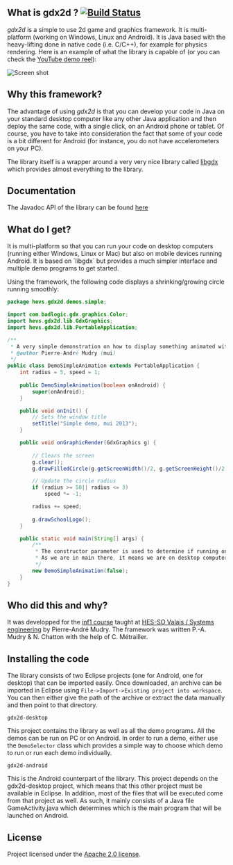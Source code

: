 ﻿## What is gdx2d ? [![Build Status](https://travis-ci.org/hevs-isi/gdx2d.svg?branch=master)](https://travis-ci.org/hevs-isi/gdx2d)
 
*gdx2d* is a simple to use 2d game and graphics framework. It is multi-platform (working on Windows, Linux and Android). It is Java based with the heavy-lifting done in native code (i.e. C/C++), for example for physics rendering. Here is an example of what the library is capable of (or you can check the [YouTube demo reel](http://www.youtube.com/watch?v=eoVrifa1Xd0)):

![Screen shot](https://raw.github.com/wiki/pmudry/gdx2d/multi_screenshot.png)

## Why this framework?
The advantage of using *gdx2d* is that you can develop your code in Java on your standard desktop computer like any other Java application and then deploy the same code, with a single click, on an Android phone or tablet. Of course, you have to take into consideration the fact that some of your code is a bit different for Android (for instance, you do not have accelerometers on your PC). 

The library itself is a wrapper around a very very nice library called [libgdx](http://www.libgdx.com/) which provides almost everything to the library.

## Documentation
The Javadoc API of the library can be found [here](http://hevs-isi.github.io/gdx2d/javadoc/1.0.0/)

## What do I get?
It is multi-platform so that you can run your code on desktop computers (running either Windows, Linux or Mac) but also on mobile devices running Android. It is based on ´libgdx´ but provides a much simpler interface and multiple demo programs to get started.

Using the framework, the following code displays a shrinking/growing circle running smoothly:

```java
package hevs.gdx2d.demos.simple;

import com.badlogic.gdx.graphics.Color;
import hevs.gdx2d.lib.GdxGraphics;
import hevs.gdx2d.lib.PortableApplication;

/**
 * A very simple demonstration on how to display something animated with the library
 * @author Pierre-André Mudry (mui)
 */
public class DemoSimpleAnimation extends PortableApplication {
	int radius = 5, speed = 1;
	
	public DemoSimpleAnimation(boolean onAndroid) {
		super(onAndroid);
	}

	public void onInit() {
		// Sets the window title
		setTitle("Simple demo, mui 2013");
	}

	public void onGraphicRender(GdxGraphics g) {		
		
		// Clears the screen
		g.clear();
		g.drawFilledCircle(g.getScreenWidth()/2, g.getScreenHeight()/2, radius, Color.BLUE);		

		// Update the circle radius
		if (radius >= 50|| radius <= 3)
			speed *= -1;

		radius += speed;
		
		g.drawSchoolLogo();
	}

	public static void main(String[] args) {
		/**
		 * The constructor parameter is used to determine if running on Android or not.
		 * As we are in main there, it means we are on desktop computer.
		 */
		new DemoSimpleAnimation(false);
	}
}
```

## Who did this and why?
It was developped for the [inf1 course](http://inf1.begincoding.net) taught at [HES-SO Valais / Systems engineering](http://www.hevs.ch) by Pierre-André Mudry. The framework was written P.-A. Mudry & N. Chatton with the help of C. Métrailler.

## Installing the code
The library consists of two Eclipse projects (one for Android, one for desktop) that can be imported easily. Once downloaded, an archive can be imported in Eclipse using `File->Import->Existing project into workspace`. You can then either give the path of the archive or extract the data manually and then point to that directory.

`gdx2d-desktop`

This project contains the library as well as all the demo programs. All the demos can be run on PC or on Android. In order to run a demo, either use the `DemoSelector` class which provides a simple way to choose which demo to run or run each demo individually.

`gdx2d-android`

This is the Android counterpart of the library. This project depends on the gdx2d-desktop project, which means that this other project must be available in Eclipse. In addition, most of the files that will be executed come from that project as well. As such, it mainly consists of a Java file GameActivity.java which determines which is the main program that will be launched on Android.

## License
Project licensed under the [Apache 2.0 license](http://www.apache.org/licenses/LICENSE-2.0).
